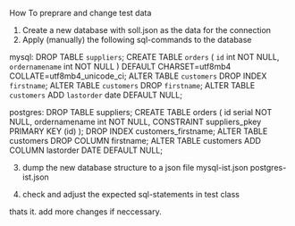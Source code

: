 How To preprare and change test data

1. Create a new database with soll.json as the data for the connection
2. Apply (manually) the following sql-commands to the database

mysql:
DROP TABLE `suppliers`;
CREATE TABLE `orders` (
`id` int NOT NULL,
`ordernamename` int NOT NULL
) DEFAULT CHARSET=utf8mb4 COLLATE=utf8mb4_unicode_ci;
ALTER TABLE `customers` DROP INDEX `firstname`;
ALTER TABLE `customers` DROP `firstname`;
ALTER TABLE `customers` ADD `lastorder` date DEFAULT NULL;

postgres:
DROP TABLE suppliers;
CREATE TABLE orders (
id serial NOT NULL,
ordernamename int NOT NULL,
CONSTRAINT suppliers_pkey PRIMARY KEY (id)
);
DROP INDEX customers_firstname;
ALTER TABLE customers DROP COLUMN firstname;
ALTER TABLE customers ADD COLUMN lastorder DATE DEFAULT NULL;


3. dump the new database structure to a json file
    mysql-ist.json 
    postgres-ist.json

4. check and adjust the expected sql-statements in test class



thats it. add more changes if neccessary.



